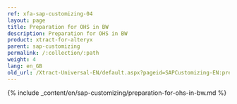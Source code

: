 ```yaml
---
ref: xfa-sap-customizing-04
layout: page
title: Preparation for OHS in BW
description: Preparation for OHS in BW
product: xtract-for-alteryx
parent: sap-customizing
permalink: /:collection/:path
weight: 4
lang: en_GB
old_url: /Xtract-Universal-EN/default.aspx?pageid=SAPCustomizing-EN:preparation-for-ohs-in-bw
---
```


{% include _content/en/sap-customizing/preparation-for-ohs-in-bw.md  %}